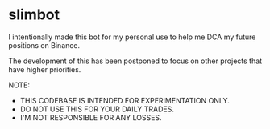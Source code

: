 # slimbot
I intentionally made this bot for my personal use to help me DCA my future positions on Binance.

The development of this has been postponed to focus on other projects that have higher priorities.

NOTE:
- THIS CODEBASE IS INTENDED FOR EXPERIMENTATION ONLY.
- DO NOT USE THIS FOR YOUR DAILY TRADES.
- I'M NOT RESPONSIBLE FOR ANY LOSSES.
